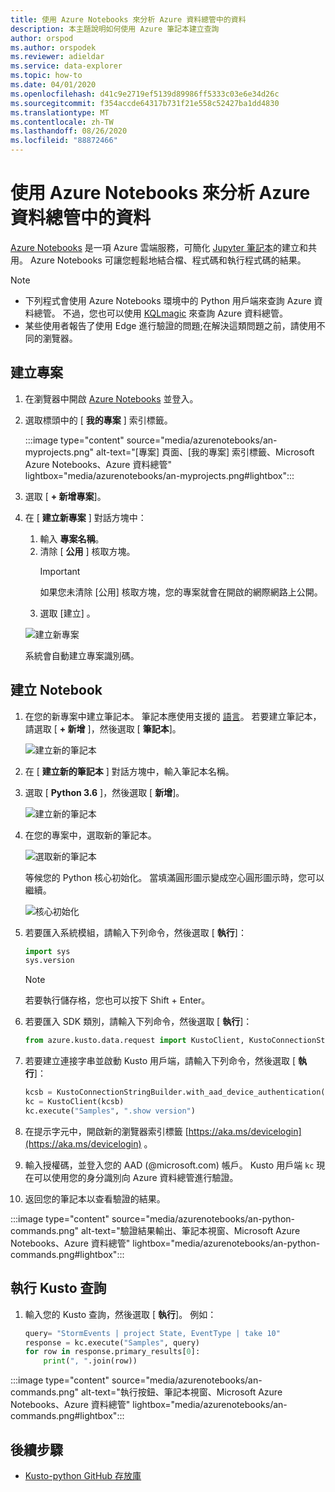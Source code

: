 ```yaml
---
title: 使用 Azure Notebooks 來分析 Azure 資料總管中的資料
description: 本主題說明如何使用 Azure 筆記本建立查詢
author: orspod
ms.author: orspodek
ms.reviewer: adieldar
ms.service: data-explorer
ms.topic: how-to
ms.date: 04/01/2020
ms.openlocfilehash: d41c9e2719ef5139d89986ff5333c03e6e34d26c
ms.sourcegitcommit: f354accde64317b731f21e558c52427ba1dd4830
ms.translationtype: MT
ms.contentlocale: zh-TW
ms.lasthandoff: 08/26/2020
ms.locfileid: "88872466"
---
```

# <a name="use-azure-notebooks-to-analyze-data-in-azure-data-explorer"></a>使用 Azure Notebooks 來分析 Azure 資料總管中的資料

[Azure Notebooks](https://notebooks.azure.com/) 是一項 Azure 雲端服務，可簡化 [Jupyter 筆記本](https://jupyter.org/)的建立和共用。 Azure Notebooks 可讓您輕鬆地結合檔、程式碼和執行程式碼的結果。

> [!Note]
> * 下列程式會使用 Azure Notebooks 環境中的 Python 用戶端來查詢 Azure 資料總管。 不過，您也可以使用 [KQLmagic](kqlmagic.md) 來查詢 Azure 資料總管。
> * 某些使用者報告了使用 Edge 進行驗證的問題;在解決這類問題之前，請使用不同的瀏覽器。

## <a name="create-a-project"></a>建立專案

1. 在瀏覽器中開啟 [Azure Notebooks](https://notebooks.azure.com/) 並登入。

1. 選取標頭中的 [ **我的專案** ] 索引標籤。 

    :::image type="content" source="media/azurenotebooks/an-myprojects.png" alt-text="[專案] 頁面、[我的專案] 索引標籤、Microsoft Azure Notebooks、Azure 資料總管" lightbox="media/azurenotebooks/an-myprojects.png#lightbox":::

1. 選取 [ **+ 新增專案**]。
    
1. 在 [ **建立新專案** ] 對話方塊中：
    1. 輸入 **專案名稱**。
    1. 清除 [ **公用** ] 核取方塊。
        >[!Important]
        > 如果您未清除 [公用] 核取方塊，您的專案就會在開啟的網際網路上公開。
    1. 選取 [建立]  。
    
    ![建立新專案](media/azurenotebooks/an-create-new-project-blank.png)

    系統會自動建立專案識別碼。

## <a name="create-a-notebook"></a>建立 Notebook

1. 在您的新專案中建立筆記本。 筆記本應使用支援的 [語言](https://github.com/Azure/azure-kusto-python#minimum-requirements)。
若要建立筆記本，請選取 [ **+ 新增** ]，然後選取 [ **筆記本**]。

    ![建立新的筆記本](media/azurenotebooks/an-create-new-notebook-menu.png) 

1. 在 [ **建立新的筆記本** ] 對話方塊中，輸入筆記本名稱。

1. 選取 [ **Python 3.6** ]，然後選取 [ **新增**]。
    
    ![建立新的筆記本](media/azurenotebooks/an-create-new-notebook.png) 
    
1. 在您的專案中，選取新的筆記本。

    ![選取新的筆記本](media/azurenotebooks/an-select-notebook.png)

    等候您的 Python 核心初始化。 當填滿圓形圖示變成空心圓形圖示時，您可以繼續。

    ![核心初始化](media/azurenotebooks/an-python-init-icon.png)

1. 若要匯入系統模組，請輸入下列命令，然後選取 [ **執行**]：
    ```python
    import sys
    sys.version
    ```

    > [!Note]
    > 若要執行儲存格，您也可以按下 Shift + Enter。

1.  若要匯入 SDK 類別，請輸入下列命令，然後選取 [ **執行**]：
    ```python
    from azure.kusto.data.request import KustoClient, KustoConnectionStringBuilder
    ```

1.  若要建立連接字串並啟動 Kusto 用戶端，請輸入下列命令，然後選取 [ **執行**]：  
    ```python
    kcsb = KustoConnectionStringBuilder.with_aad_device_authentication("https://help.kusto.windows.net")
    kc = KustoClient(kcsb)
    kc.execute("Samples", ".show version")
    ```
1. 在提示字元中，開啟新的瀏覽器索引標籤 [https://aka.ms/devicelogin](https://aka.ms/devicelogin) 。 
   
1. 輸入授權碼，並登入您的 AAD (@microsoft.com) 帳戶。 Kusto 用戶端 `kc` 現在可以使用您的身分識別向 Azure 資料總管進行驗證。

1. 返回您的筆記本以查看驗證的結果。 

:::image type="content" source="media/azurenotebooks/an-python-commands.png" alt-text="驗證結果輸出、筆記本視窗、Microsoft Azure Notebooks、Azure 資料總管" lightbox="media/azurenotebooks/an-python-commands.png#lightbox":::

## <a name="execute-a-kusto-query"></a>執行 Kusto 查詢

1. 輸入您的 Kusto 查詢，然後選取 [ **執行**]。 例如：

    ```python
    query= "StormEvents | project State, EventType | take 10"
    response = kc.execute("Samples", query)
    for row in response.primary_results[0]:
        print(", ".join(row))
    ```    

:::image type="content" source="media/azurenotebooks/an-commands.png" alt-text="執行按鈕、筆記本視窗、Microsoft Azure Notebooks、Azure 資料總管" lightbox="media/azurenotebooks/an-commands.png#lightbox":::

## <a name="next-steps"></a>後續步驟

* [Kusto-python GitHub 存放庫](https://github.com/Azure/azure-kusto-python)
